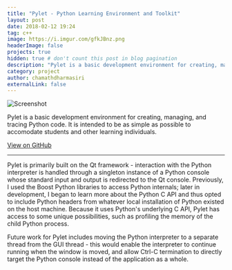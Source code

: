 ```yaml
---
title: "Pylet - Python Learning Environment and Toolkit"
layout: post
date: 2018-02-12 19:24
tag: c++
image: https://i.imgur.com/gfkJBnz.png
headerImage: false
projects: true
hidden: true # don't count this post in blog pagination
description: "Pylet is a basic development environment for creating, managing, and tracing Python code. It is intended to be as simple as possible to accomodate students and other learning individuals."
category: project
author: chamathdharmasiri
externalLink: false
---
```


![Screenshot](https://i.imgur.com/gfkJBnz.png)

Pylet is a basic development environment for creating, managing, and tracing Python code. It is intended to be as simple as possible to accomodate students and other learning individuals.

[View on GitHub](https://github.com/jschadaway/pylet)

---

Pylet is primarily built on the Qt framework - interaction with the Python interpreter is handled through a singleton instance of a Python console whose standard input and output is redirected to the Qt console. Previously, I used the Boost Python libraries to access Python internals; later in development, I began to learn more about the Python C API and thus opted to include Python headers from whatever local installation of Python existed on the host machine. Because it uses Python's underlying C API, Pylet has access to some unique possibilities, such as profiling the memory of the child Python process.

Future work for Pylet includes moving the Python interpreter to a separate thread from the GUI thread - this would enable the interpreter to continue running when the window is moved, and allow Ctrl-C termination to directly target the Python console instead of the application as a whole.
